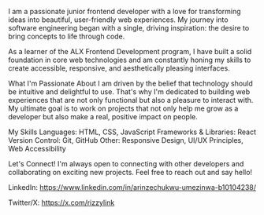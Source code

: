 I am a passionate junior frontend developer with a love for transforming ideas into beautiful, user-friendly web experiences. My journey into software engineering began with a single, driving inspiration: the desire to bring concepts to life through code.

As a learner of the ALX Frontend Development program, I have built a solid foundation in core web technologies and am constantly honing my skills to create accessible, responsive, and aesthetically pleasing interfaces.

What I'm Passionate About I am driven by the belief that technology should be intuitive and delightful to use. That's why I'm dedicated to building web experiences that are not only functional but also a pleasure to interact with. My ultimate goal is to work on projects that not only help me grow as a developer but also make a real, positive impact on people.

My Skills Languages: HTML, CSS, JavaScript Frameworks & Libraries: React Version Control: Git, GitHub Other: Responsive Design, UI/UX Principles, Web Accessibility

Let's Connect! I'm always open to connecting with other developers and collaborating on exciting new projects. Feel free to reach out and say hello!

LinkedIn: https://www.linkedin.com/in/arinzechukwu-umezinwa-b10104238/

Twitter/X: https://x.com/rizzylink
